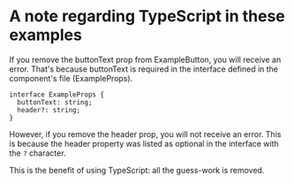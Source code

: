 # A note regarding TypeScript in these examples
If you remove the buttonText prop from ExampleButton, you will receive an error.
That's because buttonText is required in the interface defined in the component's file (ExampleProps).

```
interface ExampleProps {
  buttonText: string;
  header?: string;
}
```

However, if you remove the header prop, you will not receive an error.
This is because the header property was listed as optional in the interface with the `?` character.

This is the benefit of using TypeScript: all the guess-work is removed.